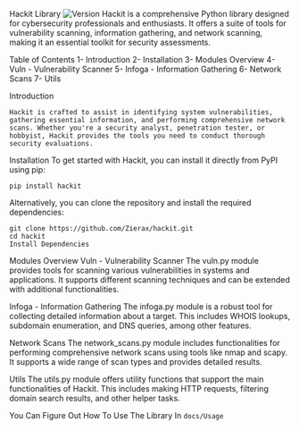 Hackit Library <img src="https://img.shields.io/badge/version-1.0.0-blue.svg" alt="Version">
Hackit is a comprehensive Python library designed for cybersecurity professionals and enthusiasts. It offers a suite of tools for vulnerability scanning, information gathering, and network scanning, making it an essential toolkit for security assessments.

Table of Contents
1- Introduction
2- Installation
3- Modules Overview
4- Vuln - Vulnerability Scanner
5- Infoga - Information Gathering
6- Network Scans
7- Utils


Introduction
```
Hackit is crafted to assist in identifying system vulnerabilities, gathering essential information, and performing comprehensive network scans. Whether you're a security analyst, penetration tester, or hobbyist, Hackit provides the tools you need to conduct thorough security evaluations.
```

Installation
To get started with Hackit, you can install it directly from PyPI using pip:

```
pip install hackit
```

Alternatively, you can clone the repository and install the required dependencies:

```
git clone https://github.com/Zierax/hackit.git
cd hackit
Install Dependencies
```

Modules Overview
Vuln - Vulnerability Scanner
The vuln.py module provides tools for scanning various vulnerabilities in systems and applications. It supports different scanning techniques and can be extended with additional functionalities.

Infoga - Information Gathering
The infoga.py module is a robust tool for collecting detailed information about a target. This includes WHOIS lookups, subdomain enumeration, and DNS queries, among other features.

Network Scans
The network_scans.py module includes functionalities for performing comprehensive network scans using tools like nmap and scapy. It supports a wide range of scan types and provides detailed results.

Utils
The utils.py module offers utility functions that support the main functionalities of Hackit. This includes making HTTP requests, filtering domain search results, and other helper tasks.

You Can Figure Out How To Use The Library In ```docs/Usage```
